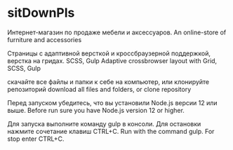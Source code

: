 # sitDownPls

Интернет-магазин по продаже мебели и аксессуаров. 
An online-store of furniture and accessories

Страницы с адаптивной версткой и кроссбраузерной поддержкой, верстка на гридах. SCSS, Gulp
Adaptive crossbrowser layout with Grid, SCSS, Gulp

скачайте все файлы и папки к себе на компьютер, или клонируйте репозиторий 
download all files and folders, or clone repository

Перед запуском убедитесь, что вы установили Node.js версии 12 или выше. 
Before run sure you have Node.js version 12 or higher.

Для запуска выполните команду gulp в консоли. Для остановки нажмите сочетание клавиш CTRL+C.  Run with the command gulp. For stop enter CTRL+C.
